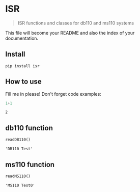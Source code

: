 # ISR
> ISR functions and classes for db110 and ms110 systems


This file will become your README and also the index of your documentation.

## Install

`pip install isr`

## How to use

Fill me in please! Don't forget code examples:

```python
1+1
```




    2



## db110 function

```python
readDB110()
```




    'DB110 Test'



## ms110 function

```python
readMS110()
```




    'MS110 Test0'


